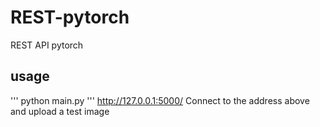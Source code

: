 # REST-pytorch
REST API pytorch

## usage
'''
python main.py
'''
http://127.0.0.1:5000/
Connect to the address above and upload a test image
